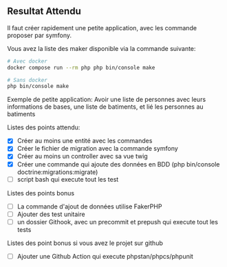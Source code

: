 ## Resultat Attendu
Il faut créer rapidement une petite application, avec les commande proposer par symfony. 

Vous avez la liste des maker disponible via la commande suivante:
```bash
# Avec docker
docker compose run --rm php php bin/console make

# Sans docker
php bin/console make
```
Exemple de petite application:
Avoir une liste de personnes avec leurs informations de bases, une liste de batiments, et lié les personnes au batiments

Listes des points attendu:
- [x] Créer au moins une entité avec les commandes
- [x] Créer le fichier de migration avec la commande symfony
- [X] Créer au moins un controller avec sa vue twig 
- [X] Créer une commande qui ajoute des données en BDD (php bin/console doctrine:migrations:migrate)
- [ ] script bash qui execute tout les test

Listes des points bonus
- [ ] La commande d'ajout de données utilise FakerPHP
- [ ] Ajouter des test unitaire
- [ ] un dossier Githook, avec un precommit et prepush qui execute tout les tests

Listes des point bonus si vous avez le projet sur github
- [ ] Ajouter une Github Action qui execute phpstan/phpcs/phpunit